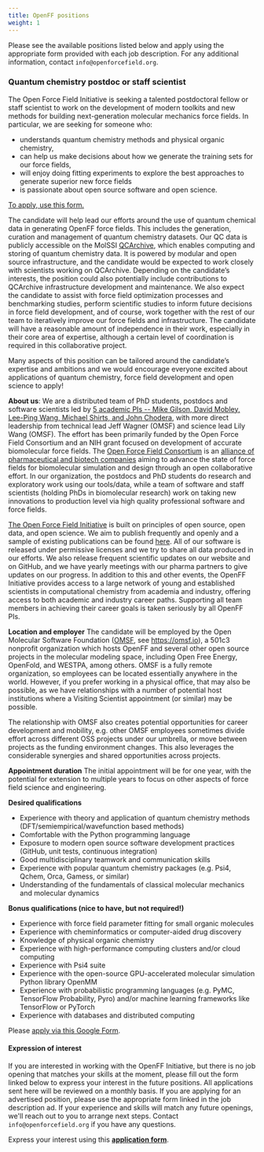 ```yaml
---
title: OpenFF positions
weight: 1
---
```


Please see the available positions listed below and apply using the appropriate form provided with each job description. For any additional information, contact `info@openforcefield.org`.

### Quantum chemistry postdoc or staff scientist

The Open Force Field Initiative is seeking a talented postdoctoral fellow or staff scientist to work on the development of modern toolkits and new methods for building next-generation molecular mechanics force fields. In particular, we are seeking for someone who:
- understands quantum chemistry methods and physical organic chemistry,
- can help us make decisions about how we generate the training sets for our force fields,
- will enjoy doing fitting experiments to explore the best approaches to generate superior new force fields
- is passionate about open source software and open science. 

[To apply, use this form.](https://forms.gle/mXg5bgqsm8KNByZJ9)

The candidate will help lead our efforts around the use of quantum chemical data in generating OpenFF force fields. This includes the generation, curation and management of quantum chemistry datasets. Our QC data is publicly accessible on the MolSSI [QCArchive](https://qcarchive.molssi.org/), which enables computing and storing of quantum chemistry data. It is powered by modular and open source infrastructure, and the candidate would be expected to work closely with scientists working on QCArchive. Depending on the candidate’s interests, the position could also potentially include contributions to QCArchive infrastructure development and maintenance. We also expect the candidate to assist with force field optimization processes and benchmarking studies, perform scientific studies to inform future decisions in force field development, and of course, work together with the rest of our team to iteratively improve our force fields and infrastructure. The candidate will have a reasonable amount of independence in their work, especially in their core area of expertise, although a certain level of coordination is required in this collaborative project.

Many aspects of this position can be tailored around the candidate’s expertise and ambitions and we would encourage everyone excited about applications of quantum chemistry, force field development and open science to apply!

**About us**: We are a distributed team of PhD students, postdocs and software scientists led by [5 academic PIs -- Mike Gilson, David Mobley, Lee-Ping Wang, Michael Shirts, and John Chodera](https://openforcefield.org/about/team/), with more direct leadership from technical lead Jeff Wagner (OMSF) and science lead Lily Wang (OMSF). The effort has been primarily funded by the Open Force Field Consortium and an NIH grant focused on development of accurate biomolecular force fields. The [Open Force Field Consortium](https://openforcefield.org/about/organization/) is an [alliance of pharmaceutical and biotech companies](https://openforcefield.org/about/organization/#open-force-field-consortium) aiming to advance the state of force fields for biomolecular simulation and design through an open collaborative effort. In our organization, the postdocs and PhD students do research and exploratory work using our tools/data, while a team of software and staff scientists (holding PhDs in biomolecular research) work on taking new innovations to production level via high quality professional software and force fields. 

[The Open Force Field Initiative](http://openforcefield.org) is built on principles of open source, open data, and open science. We aim to publish frequently and openly and a sample of existing publications can be found [here](https://openforcefield.org/science/publications/). All of our software is released under permissive licenses and we try to share all data produced in our efforts. We also release frequent scientific updates on our website and on GitHub, and we have yearly meetings with our pharma partners to give updates on our progress. In addition to this and other events, the OpenFF Initiative provides access to a large network of young and established scientists in computational chemistry from academia and industry, offering access to both academic and industry career paths. Supporting all team members in achieving their career goals is taken seriously by all OpenFF PIs.

**Location and employer**
The candidate will be employed by the Open Molecular Software Foundation ([OMSF](https://omsf.io), see https://omsf.io), a 501c3 nonprofit organization which hosts OpenFF and several other open source projects in the molecular modeling space, including Open Free Energy, OpenFold, and WESTPA, among others. OMSF is a fully remote organization, so employees can be located essentially anywhere in the world. However, if you prefer working in a physical office, that may also be possible, as we have relationships with a number of potential host institutions where a Visiting Scientist appointment (or similar) may be possible. 

The relationship with OMSF also creates potential opportunities for career development and mobility, e.g. other OMSF employees sometimes divide effort across different OSS projects under our umbrella, or move between projects as the funding environment changes. This also leverages the considerable synergies and shared opportunities across projects. 

**Appointment duration**
The initial appointment will be for one year, with the potential for extension to multiple years to focus on other aspects of force field science and engineering.

**Desired qualifications**
- Experience with theory and application of quantum chemistry methods (DFT/semiempirical/wavefunction based methods)
- Comfortable with the Python programming language
- Exposure to modern open source software development practices (GitHub, unit tests, continuous integration)
- Good multidisciplinary teamwork and communication skills
- Experience with popular quantum chemistry packages (e.g. Psi4, Qchem, Orca, Gamess, or similar)
- Understanding of the fundamentals of classical molecular mechanics and molecular dynamics

**Bonus qualifications (nice to have, but not required!)**
- Experience with force field parameter fitting for small organic molecules
- Experience with cheminformatics or computer-aided drug discovery
- Knowledge of physical organic chemistry
- Experience with high-performance computing clusters and/or cloud computing
- Experience with Psi4 suite
- Experience with the open-source GPU-accelerated molecular simulation Python library OpenMM
- Experience with probabilistic programming languages (e.g. PyMC, TensorFlow Probability, Pyro) and/or machine learning frameworks like TensorFlow or PyTorch
- Experience with databases and distributed computing

Please [apply via this Google Form](https://forms.gle/mXg5bgqsm8KNByZJ9).

#### Expression of interest

If you are interested in working with the OpenFF Initiative, but there is no job opening that matches your skills at the moment, please fill out the form linked below to express your interest in the future positions. All applications sent here will be reviewed on a monthly basis. If you are applying for an advertised position, please use the appropriate form linked in the job description ad. If your experience and skills will match any future openings, we'll reach out to you to arrange next steps. Contact `info@openforcefield.org` if you have any questions.

Express your interest using this [**application form**](https://forms.gle/6QwHnUM4x9hUcxALA).

